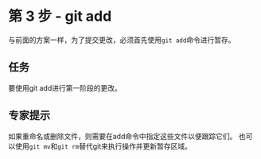# 第 3 步 - git add
与前面的方案一样，为了提交更改，必须首先使用`git add`命令进行暂存。

## 任务
要使用git add进行第一阶段的更改。

## 专家提示
如果重命名或删除文件，则需要在add命令中指定这些文件以便跟踪它们。 也可以使用`git mv`和`git rm`替代git来执行操作并更新暂存区域。
